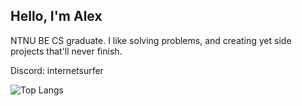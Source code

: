 ## Hello, I'm Alex

NTNU BE CS graduate. I like solving problems, and creating yet side projects that'll never finish.

Discord: internetsurfer

![Top Langs](https://github-readme-stats.vercel.app/api/top-langs/?username=intrntsrfr&hide=jupyter%20notebook&theme=radical)
